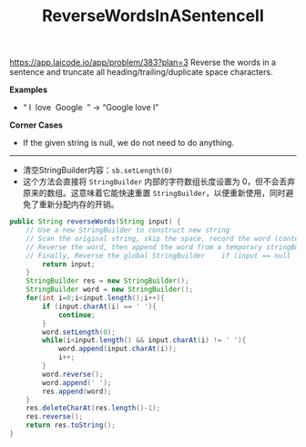 ﻿---
layout: default
title: ReverseWordsInASentenceII
narrow: true
---
https://app.laicode.io/app/problem/383?plan=3
Reverse the words in a sentence and truncate all heading/trailing/duplicate space characters.

**Examples**
- “ I  love  Google  ” → “Google love I”

**Corner Cases**
- If the given string is null, we do not need to do anything.
***
- 清空StringBuilder内容：`sb.setLength(0)`
- 这个方法会直接将 `StringBuilder` 内部的字符数组长度设置为 0，但不会丢弃原来的数组。这意味着它能快速重置 `StringBuilder`，以便重新使用，同时避免了重新分配内存的开销。
```java
public String reverseWords(String input) {  
    // Use a new StringBuilder to construct new string  
    // Scan the original string, skip the space, record the word (content in a new StringBuilder) it meet    
    // Reverse the word, then append the word from a temporary stringBuilder to a global stringBuilder    
    // Finally, Reverse the global StringBuilder    if (input == null || input.length() == 0){  
        return input;  
    }  
    StringBuilder res = new StringBuilder();  
    StringBuilder word = new StringBuilder();  
    for(int i=0;i<input.length();i++){  
        if (input.charAt(i) == ' '){  
            continue;  
        }  
        word.setLength(0);  
        while(i<input.length() && input.charAt(i) != ' '){  
            word.append(input.charAt(i));  
            i++;  
        }  
        word.reverse();  
        word.append(' ');  
        res.append(word);  
    }  
    res.deleteCharAt(res.length()-1);  
    res.reverse();  
    return res.toString();  
}
```